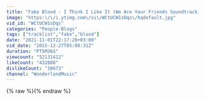 ```yaml
---
title: "Fake Blood - I Think I Like It (We Are Your Friends Soundtrack)"
image: "https:\/\/i.ytimg.com\/vi\/WCtUCW1sDqs\/hqdefault.jpg"
vid_id: "WCtUCW1sDqs"
categories: "People-Blogs"
tags: ["tracklist","fake","blood"]
date: "2021-11-01T22:17:20+03:00"
vid_date: "2015-12-27T05:00:31Z"
duration: "PT5M36S"
viewcount: "52131412"
likeCount: "432888"
dislikeCount: "10673"
channel: "WonderlandMusic"
---
```

{% raw %}{% endraw %}
